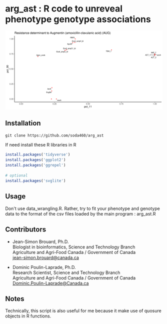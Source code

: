 

# arg_ast : R code to unreveal phenotype genotype associations


<p align="left"><img src="misc/AUG.png" alt="Phenotype Genotype associations with antibiotic resistance data" width="1000"></p>



## Installation

```shell
git clone https://github.com/soda460/arg_ast
```

If need install these R libraries in R

```R
install.packages('tidyverse')
install.packages('ggplot2')
install.packages('ggrepel')

# optional
install.packages('svglite')
```

## Usage

Don't use data_wrangling.R. Rather, try to fit your phenotype and genotype data to the format of the csv files loaded by the main program : arg_ast.R


## Contributors

  * Jean-Simon Brouard, Ph.D.  
Biologist in bioinformatics, Science and Technology Branch  
Agriculture and Agri-Food Canada / Government of Canada  
jean-simon.brouard@canada.ca


  * Dominic Poulin-Laprade, Ph.D.  
Research Scientist, Science and Technology Branch  
Agriculture and Agri-Food Canada / Government of Canada  
Dominic.Poulin-Laprade@Canada.ca


## Notes

Technically, this script is also useful for me because it make use of quosure objects in R functions.




